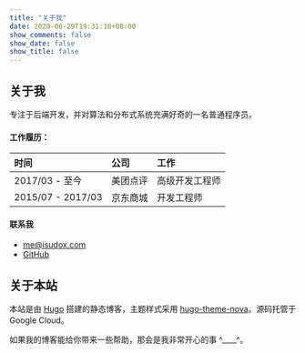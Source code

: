```yaml
---
title: "关于我"
date: 2020-06-29T19:31:18+08:00
show_comments: false
show_date: false
show_title: false
---
```


## 关于我

专注于后端开发，并对算法和分布式系统充满好奇的一名普通程序员。

#### 工作履历：

| 时间 | 公司 | 工作 |
|:------|:------|:--------|
| 2017/03 - 至今 | 美团点评 | 高级开发工程师 |
| 2015/07 - 2017/03 | 京东商城 | 开发工程师 |

#### 联系我

- <me@isudox.com>
- [GitHub](https://github.com/isudox/)

## 关于本站

本站是由 [Hugo](https://github.com/gohugoio/hugo) 搭建的静态博客，主题样式采用 [hugo-theme-nova](https://github.com/isudox/hugo-theme-nova/)。源码托管于 Google Cloud。

如果我的博客能给你带来一些帮助，那会是我非常开心的事 ^____^。